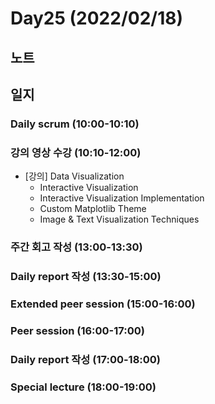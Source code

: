 # Day25 (2022/02/18)

## 노트

## 일지

### Daily scrum (10:00-10:10)

### 강의 영상 수강 (10:10-12:00)

  * [강의] Data Visualization
    * Interactive Visualization
    * Interactive Visualization Implementation
    * Custom Matplotlib Theme
    * Image & Text Visualization Techniques

### 주간 회고 작성 (13:00-13:30)

### Daily report 작성 (13:30-15:00)

### Extended peer session (15:00-16:00)

### Peer session (16:00-17:00)

### Daily report 작성 (17:00-18:00)

### Special lecture (18:00-19:00)
